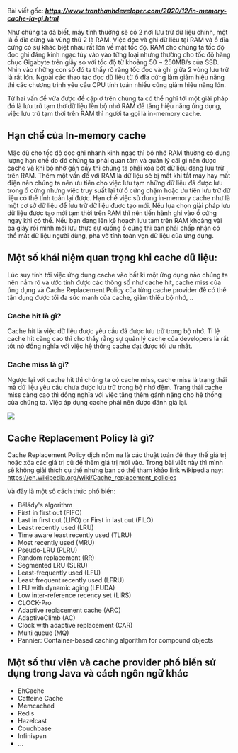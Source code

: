 Bài viết gốc: ***https://www.tranthanhdeveloper.com/2020/12/in-memory-cache-la-gi.html***

Như chúng ta đã biết, máy tính thường sẽ có 2 nơi lưu trữ dữ liệu chính, một là ổ đĩa cứng và vùng thứ 2 là RAM. Việc đọc và ghi dữ liệu tại RAM và ổ đĩa cứng có sự khác biệt nhau rất lớn về mặt tốc độ. RAM cho chúng ta tốc độ đọc ghi đáng kinh ngạc tùy vào vào từng loại nhưng thường cho tốc độ hàng chục Gigabyte trên giây so với tốc độ từ khoảng 50 ~ 250MB/s của SSD. Nhìn vào những con số đó ta thấy rõ ràng tốc đọc và ghi giữa 2 vùng lưu trữ là rất lớn. Ngoài các thao tác đọc dữ liệu từ ổ đĩa cứng làm giảm hiệu năng thì các chương trình yêu cầu CPU tính toán nhiều cũng giảm hiệu năng lớn.

Từ hai vấn đề vừa được đề cập ở trên chúng ta có thể nghĩ tới một giải pháp đó là lưu trữ  tạm thờidữ liệu lên bộ nhớ RAM để tăng hiệu năng ứng dụng, việc lưu trữ tạm thời trên RAM thì người ta gọi là in-memory cache.

## Hạn chế của In-memory cache
Mặc dù cho tốc độ đọc ghi nhanh kinh ngạc thì bộ nhớ RAM thường có dung lượng hạn chế do đó chúng ta phải quan tâm và quản lý cái gì nên được cache và khi bộ nhớ gần đầy thì chúng ta phải xóa bớt dữ liệu đang lưu trữ trên RAM. Thêm một vấn đề với RAM là dữ liệu sẽ bị mất khi tắt máy hay mất điện nên chúng ta nên ưu tiên cho việc lưu tạm những dữ liệu đã được lưu trong ổ cứng nhưng việc truy suất lại từ ổ cứng chậm hoặc ưu tiên lưu trữ dữ liệu có thể tính toán lại được. Hạn chế việc sử dung in-memory cache như là một cơ sở dữ liệu để lưu trữ dữ liệu được tạo mới. Nếu lựa chọn giải pháp lưu dữ liệu được tạo mới tạm thời trên RAM thì nên tiến hành ghi vào ổ cứng ngay khi có thể. Nếu bạn đang lên kế hoạch lưu tạm trên RAM khoảng vài ba giây rồi mình mới lưu thực sự xuống ổ cứng thì bạn phải chấp nhận có thể mất dữ liệu người dùng, pha vỡ tính toàn vẹn dữ liệu của ứng dụng.

## Một số khái niệm quan trọng khi cache dữ liệu:
Lúc suy tính tới việc ứng dụng cache vào bất kì một ứng dụng nào chúng ta nên nắm rõ và ước tính được các thông số như cache hit, cache miss của ứng dụng và Cache Replacement Policy của từng cache provider để có thể tận dụng được tối đa sức mạnh của cache, giảm thiếu bộ nhớ, ..
### Cache hit là gì?
Cache hit là việc dữ liệu được yêu cầu đã được lưu trữ trong bộ nhớ. Tỉ lệ cache hit càng cao thì cho thấy rằng sự quản lý cache của developers là rất tốt nó đồng nghĩa với việc hệ thống cache đạt được tối ưu nhất.
### Cache miss là gì?
Ngược lại với cache hit thì chúng ta có cache miss, cache miss là trạng thái mà dữ liệu yêu cầu chưa được lưu trữ trong bộ nhớ đệm. Trang thái cache miss càng cao thì đồng nghĩa với việc tăng thêm gánh nặng cho hệ thống của chúng ta. Việc áp dụng cache phải nên được đánh giá lại.

![](https://images.viblo.asia/68f0761f-31bc-48f4-a04b-f6a95dd1a888.png)
## Cache Replacement Policy là gì?
Cache Replacement Policy dịch nôm na là các thuật toán để thay thế giá trị hoặc xóa các giá trị cũ để thêm giá trị mới vào. Trong bài viết này thì mình sẽ không giải thích cụ thể nhưng bạn có thể tham khảo link wikipedia nay: https://en.wikipedia.org/wiki/Cache_replacement_policies

Và đây là một số cách thức phổ biến:
* Bélády's algorithm
* First in first out (FIFO)
* Last in first out (LIFO) or First in last out (FILO)
* Least recently used (LRU)
* Time aware least recently used (TLRU)
* Most recently used (MRU)
* Pseudo-LRU (PLRU)
* Random replacement (RR)
* Segmented LRU (SLRU)
* Least-frequently used (LFU)
* Least frequent recently used (LFRU)
* LFU with dynamic aging (LFUDA)
* Low inter-reference recency set (LIRS)
* CLOCK-Pro
* Adaptive replacement cache (ARC)
* AdaptiveClimb (AC)
* Clock with adaptive replacement (CAR)
* Multi queue (MQ)
* Pannier: Container-based caching algorithm for compound objects

## Một số thư viện và cache provider phổ biến sử dụng trong Java và cách ngôn ngữ khác
* EhCache
* Caffeine Cache
* Memcached
* Redis
* Hazelcast
* Couchbase
* Infinispan
* ...